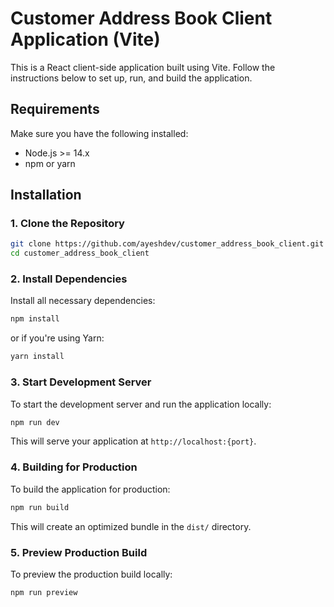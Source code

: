 
# Customer Address Book Client Application (Vite)

This is a React client-side application built using Vite. Follow the instructions below to set up, run, and build the application.

## Requirements

Make sure you have the following installed:

- Node.js >= 14.x
- npm or yarn

## Installation

### 1. Clone the Repository

```bash
git clone https://github.com/ayeshdev/customer_address_book_client.git
cd customer_address_book_client
```

### 2. Install Dependencies

Install all necessary dependencies:

```bash
npm install
```

or if you're using Yarn:

```bash
yarn install
```

### 3. Start Development Server

To start the development server and run the application locally:

```bash
npm run dev
```

This will serve your application at `http://localhost:{port}`.

### 4. Building for Production

To build the application for production:

```bash
npm run build
```

This will create an optimized bundle in the `dist/` directory.

### 5. Preview Production Build

To preview the production build locally:

```bash
npm run preview
```

